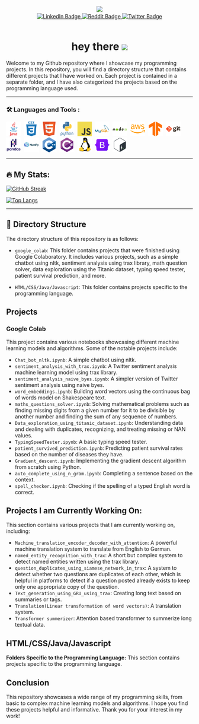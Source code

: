 <div id="header" align="center">
  <!--<img src="https://media.giphy.com/media/v1.Y2lkPTc5MGI3NjExOGYyZTUyYjAwNGYwZDk0M2EwNGNiYWZjMTg2N2Y2ZGVhZDYyOTZlMSZjdD1z/HwBlFQZFcAoUcPHZdX/giphy.gif" width="100"/>-->
  <img src="https://media.giphy.com/media/M9gbBd9nbDrOTu1Mqx/giphy.gif" width="100"/>
  
  <div id="badges">
    <a href="https://www.linkedin.com/in/singh-sukhmanjeet/">
      <img src="https://img.shields.io/badge/LinkedIn-blue?style=for-the-badge&logo=linkedin&logoColor=white" alt="LinkedIn Badge"/>
    </a>
    <a href="https://www.reddit.com/user/sukhmang">
      <img src="https://img.shields.io/badge/Reddit-white?style=for-the-badge&logo=reddit&logoColor=red" alt="Reddit Badge"/>
    </a>
    <a href="https://twitter.com/mijugilo">
      <img src="https://img.shields.io/badge/Twitter-blue?style=for-the-badge&logo=twitter&logoColor=white" alt="Twitter Badge"/>
    </a>
  </div>
  <img src="https://komarev.com/ghpvc/?username=sukhmancs&style=flat-square&color=blue" alt=""/>
  <h1>
  hey there
  <img src="https://media.giphy.com/media/hvRJCLFzcasrR4ia7z/giphy.gif" width="30px"/>
</h1>
</div>

Welcome to my Github repository where I showcase my programming projects. In this repository, you will find a directory structure that contains different projects that I have worked on. Each project is contained in a separate folder, and I have also categorized the projects based on the programming language used.

---
### :hammer_and_wrench: Languages and Tools :
<div>
  <img src="https://github.com/devicons/devicon/blob/master/icons/java/java-original-wordmark.svg" title="Java" alt="Java" width="40" height="40"/>&nbsp;
  <img src="https://github.com/devicons/devicon/blob/master/icons/css3/css3-plain-wordmark.svg"  title="CSS3" alt="CSS" width="40" height="40"/>&nbsp;
  <img src="https://github.com/devicons/devicon/blob/master/icons/html5/html5-original.svg" title="HTML5" alt="HTML" width="40" height="40"/>&nbsp;
  <img src="https://github.com/devicons/devicon/blob/master/icons/python/python-original-wordmark.svg" title="Java" alt="Java" width="40" height="40"/>&nbsp;
  <img src="https://github.com/devicons/devicon/blob/master/icons/javascript/javascript-original.svg" title="JavaScript" alt="JavaScript" width="40" height="40"/>&nbsp;
  <img src="https://github.com/devicons/devicon/blob/master/icons/mysql/mysql-original-wordmark.svg" title="MySQL"  alt="MySQL" width="40" height="40"/>&nbsp;
  <img src="https://github.com/devicons/devicon/blob/master/icons/nodejs/nodejs-original-wordmark.svg" title="NodeJS" alt="NodeJS" width="40" height="40"/>&nbsp;
  <img src="https://github.com/devicons/devicon/blob/master/icons/amazonwebservices/amazonwebservices-plain-wordmark.svg" title="AWS" alt="AWS" width="40" height="40"/>&nbsp;
  <img src="https://github.com/devicons/devicon/blob/master/icons/tensorflow/tensorflow-original.svg" title="Git" alt="Git" width="40" height="40"/>&nbsp;
  <img src="https://github.com/devicons/devicon/blob/master/icons/git/git-original-wordmark.svg" title="Git" alt="Git" width="40" height="40"/>&nbsp;
   <img src="https://github.com/devicons/devicon/blob/master/icons/pandas/pandas-original-wordmark.svg" title="AWS" alt="AWS" width="40" height="40"/>&nbsp;
   <img src="https://github.com/devicons/devicon/blob/master/icons/numpy/numpy-original-wordmark.svg" title="AWS" alt="AWS" width="40" height="40"/>&nbsp;
   <img src="https://github.com/devicons/devicon/blob/master/icons/cplusplus/cplusplus-original.svg" title="AWS" alt="AWS" width="40" height="40"/>&nbsp;
   <img src="https://github.com/devicons/devicon/blob/master/icons/csharp/csharp-original.svg" title="AWS" alt="AWS" width="40" height="40"/>&nbsp;
   <img src="https://github.com/devicons/devicon/blob/master/icons/linux/linux-original.svg" title="AWS" alt="AWS" width="40" height="40"/>&nbsp;
   <img src="https://github.com/devicons/devicon/blob/master/icons/bootstrap/bootstrap-original.svg" title="AWS" alt="AWS" width="40" height="40"/>&nbsp;
   <img src="https://github.com/devicons/devicon/blob/master/icons/bash/bash-original.svg" title="AWS" alt="AWS" width="40" height="40"/>&nbsp;
</div>

---

## :fire: My Stats:

[![GitHub Streak](http://github-readme-streak-stats.herokuapp.com?user=sukhmancs&theme=dark)](https://git.io/streak-stats)

[![Top Langs](https://github-readme-stats.vercel.app/api/top-langs/?username=sukhmancs&layout=compact&theme=vision-friendly-dark)](https://github.com/anuraghazra/github-readme-stats)

---

## :file_folder: Directory Structure
The directory structure of this repository is as follows:

- `google_colab`: This folder contains projects that were finished using Google Colaboratory. It includes various projects, such as a simple chatbot using nltk, sentiment analysis using trax library, math question solver, data exploration using the Titanic dataset, typing speed tester, patient survival prediction, and more.

- `HTML/CSS/Java/Javascript`: This folder contains projects specific to the programming language.

## Projects
### Google Colab

This project contains various notebooks showcasing different machine learning models and algorithms. Some of the notable projects include:
- `Chat_bot_nltk.ipynb`: A simple chatbot using nltk.
- `sentiment_analysis_with_trax.ipynb`: A Twitter sentiment analysis machine learning model using trax library.
- `sentiment_analysis_naive_byes.ipynb`: A simpler version of Twitter sentiment analysis using naive byes.
- `word_embeddings.ipynb`: Building word vectors using the continuous bag of words model on Shakespeare text.
- `maths_questions_solver.ipynb`: Solving mathematical problems such as finding missing digits from a given number for it to be divisible by another number and finding the sum of any sequence of numbers.
- `Data_exploration_using_titanic_dataset.ipynb`: Understanding data and dealing with duplicates, recognizing, and treating missing or NAN values.
- `TypingSpeedTester.ipynb`: A basic typing speed tester.
- `patient_survived_prediction.ipynb`: Predicting patient survival rates based on the number of diseases they have.
- `Gradient_descent.ipynb`: Implementing the gradient descent algorithm from scratch using Python.
- `auto_complete_using_n_gram.ipynb`: Completing a sentence based on the context.
- `spell_checker.ipynb`: Checking if the spelling of a typed English word is correct.

## Projects I am Currently Working On: 
This section contains various projects that I am currently working on, including:
- `Machine_translation_encoder_decoder_with_attention`: A powerful machine translation system to translate from English to German.
- `named_entity_recognition_with_trax`: A short but complex system to detect named entities written using the trax library.
- `question_duplicates_using_siamese_network_in_trax`: A system to detect whether two questions are duplicates of each other, which is helpful in platforms to detect if a question posted already exists to keep only one appropriate copy of the question.
- `Text_generation_using_GRU_using_trax`: Creating long text based on summaries or tags.
- `Translation(Linear transformation of word vectors)`: A translation system.
- `Transformer summerizer`: Attention based transformer to summerize long textual data. 

## HTML/CSS/Java/Javascript

__Folders Specific to the Programming Language:__ This section contains projects specific to the programming language.

## Conclusion

This repository showcases a wide range of my programming skills, from basic to complex machine learning models and algorithms. I hope you find these projects helpful and informative. Thank you for your interest in my work!
